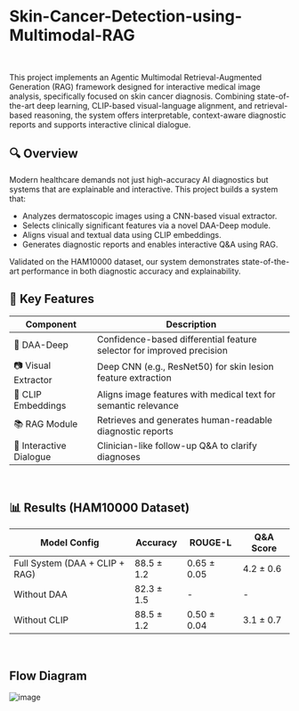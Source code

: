 # Skin-Cancer-Detection-using-Multimodal-RAG
</br>


This project implements an Agentic Multimodal Retrieval-Augmented Generation (RAG) framework designed for interactive medical image analysis, specifically focused on skin cancer diagnosis. Combining state-of-the-art deep learning, CLIP-based visual-language alignment, and retrieval-based reasoning, the system offers interpretable, context-aware diagnostic reports and supports interactive clinical dialogue.
</br>


## 🔍 Overview
Modern healthcare demands not just high-accuracy AI diagnostics but systems that are explainable and interactive. This project builds a system that:

- Analyzes dermatoscopic images using a CNN-based visual extractor.
- Selects clinically significant features via a novel DAA-Deep module.
- Aligns visual and textual data using CLIP embeddings.
- Generates diagnostic reports and enables interactive Q&A using RAG.

Validated on the HAM10000 dataset, our system demonstrates state-of-the-art performance in both diagnostic accuracy and explainability.
</br>


## 🧠 Key Features
| Component  | Description  |
| ------------- | ------------- |
| 🧠 DAA-Deep  | Confidence-based differential feature selector for improved precision  |
| 📷 Visual Extractor  | Deep CNN (e.g., ResNet50) for skin lesion feature extraction  |
| 🔗 CLIP Embeddings  | Aligns image features with medical text for semantic relevance |
| 📚 RAG Module  | Retrieves and generates human-readable diagnostic reports |
| 💬 Interactive Dialogue  | Clinician-like follow-up Q&A to clarify diagnoses  |
</br>


## 📊 Results (HAM10000 Dataset)
| Model Config  | Accuracy | ROUGE-L | Q&A Score | 
| ------------- | ------------- | --------- | ------ |
| Full System (DAA + CLIP + RAG) | 88.5 ± 1.2 | 0.65 ± 0.05 | 4.2 ± 0.6 |
| Without DAA | 82.3 ± 1.5 | - | - |
| Without CLIP  | 88.5 ± 1.2 | 0.50 ± 0.04 | 3.1 ± 0.7 |
</br>


## Flow Diagram
![image](https://github.com/user-attachments/assets/a00e0fe1-5b61-4e6d-b843-89b50de769ba)


